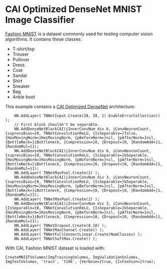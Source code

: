 # CAI Optimized DenseNet MNIST Image Classifier

[Fashion MNIST](https://github.com/zalandoresearch/fashion-mnist) is a dataset commonly used for testing computer vision algorithms.
It contains these classes:
* T-shirt/top
* Trouser
* Pullover
* Dress
* Coat
* Sandal
* Shirt
* Sneaker
* Bag
* Ankle boot

This example contains a [CAI Optimized DenseNet](https://github.com/liuzhuang13/DenseNet) architecture:
```
    NN.AddLayer( TNNetInput.Create(28, 28, 1).EnableErrorCollection() );
    // First block shouldn't be separable.
    NN.AddDenseNetBlockCAI(iInnerConvNum div 6, iConvNeuronCount, {supressBias=}0, TNNetConvolutionReLU, {IsSeparable=}false, {HasMovingNorm=}HasMovingNorm, {pBeforeNorm=}nil, {pAfterNorm=}nil, {BottleNeck=}iBottleneck, {Compression=}0, {Dropout=}0, {RandomAdd=}1, {RandomMul=}1);
    NN.AddDenseNetBlockCAI(iInnerConvNum div 6, iConvNeuronCount, {supressBias=}0, TNNetConvolutionReLU, {IsSeparable=}bSeparable, {HasMovingNorm=}HasMovingNorm, {pBeforeNorm=}nil, {pAfterNorm=}nil, {BottleNeck=}iBottleneck, {Compression=}0, {Dropout=}0, {RandomAdd=}1, {RandomMul=}1);
    NN.AddLayer( TNNetMaxPool.Create(2) );
    NN.AddDenseNetBlockCAI(iInnerConvNum div 3, iConvNeuronCount, {supressBias=}0, TNNetConvolutionReLU, {IsSeparable=}bSeparable, {HasMovingNorm=}HasMovingNorm, {pBeforeNorm=}nil, {pAfterNorm=}nil, {BottleNeck=}iBottleneck, {Compression=}0, {Dropout=}0, {RandomAdd=}1, {RandomMul=}1);
    NN.AddLayer( TNNetMaxPool.Create(2) );
    NN.AddDenseNetBlockCAI(iInnerConvNum div 3, iConvNeuronCount, {IsSeparable=}0, TNNetConvolutionReLU, {IsSeparable=}bSeparable, {HasMovingNorm=}HasMovingNorm, {pBeforeNorm=}nil, {pAfterNorm=}nil, {BottleNeck=}iBottleneck, {Compression=}0, {Dropout=}0, {RandomAdd=}1, {RandomMul=}1);
    NN.AddLayer( TNNetDropout.Create(0.10) );
    NN.AddLayer( TNNetMaxChannel.Create() );
    NN.AddLayer( TNNetFullConnectLinear.Create(NumClasses) );
    NN.AddLayer( TNNetSoftMax.Create() );
```

With CAI, Fashion MNIST dataset is loaded with:
```
CreateMNISTVolumes(ImgTrainingVolumes, ImgValidationVolumes, ImgTestVolumes, 'train', 't10k', {Verbose=}true, {IsFashion=}true);
```
